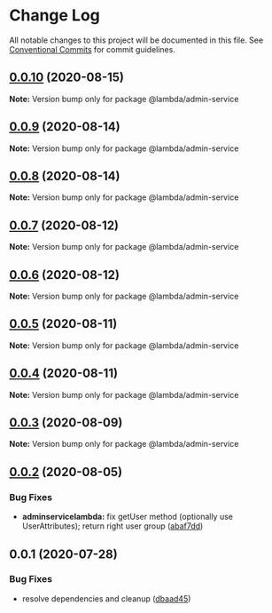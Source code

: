 # Change Log

All notable changes to this project will be documented in this file.
See [Conventional Commits](https://conventionalcommits.org) for commit guidelines.

## [0.0.10](https://github.com/aws-samples/aws-iot-kickstart/compare/@lambda/admin-service@0.0.9...@lambda/admin-service@0.0.10) (2020-08-15)

**Note:** Version bump only for package @lambda/admin-service





## [0.0.9](https://github.com/aws-samples/aws-iot-kickstart/compare/@lambda/admin-service@0.0.8...@lambda/admin-service@0.0.9) (2020-08-14)

**Note:** Version bump only for package @lambda/admin-service





## [0.0.8](https://git-codecommit.us-west-2.amazonaws.com/v1/repos/Deathstar/compare/@lambda/admin-service@0.0.7...@lambda/admin-service@0.0.8) (2020-08-14)

**Note:** Version bump only for package @lambda/admin-service





## [0.0.7](https://git-codecommit.us-west-2.amazonaws.com/v1/repos/Deathstar/compare/@lambda/admin-service@0.0.6...@lambda/admin-service@0.0.7) (2020-08-12)

**Note:** Version bump only for package @lambda/admin-service





## [0.0.6](https://git-codecommit.us-west-2.amazonaws.com/v1/repos/Deathstar/compare/@lambda/admin-service@0.0.5...@lambda/admin-service@0.0.6) (2020-08-12)

**Note:** Version bump only for package @lambda/admin-service





## [0.0.5](https://git-codecommit.us-west-2.amazonaws.com/v1/repos/Deathstar/compare/@lambda/admin-service@0.0.4...@lambda/admin-service@0.0.5) (2020-08-11)

**Note:** Version bump only for package @lambda/admin-service





## [0.0.4](https://git-codecommit.us-west-2.amazonaws.com/v1/repos/Deathstar/compare/@lambda/admin-service@0.0.3...@lambda/admin-service@0.0.4) (2020-08-11)

**Note:** Version bump only for package @lambda/admin-service





## [0.0.3](https://git-codecommit.us-west-2.amazonaws.com/v1/repos/Deathstar/compare/@lambda/admin-service@0.0.2...@lambda/admin-service@0.0.3) (2020-08-09)

**Note:** Version bump only for package @lambda/admin-service





## [0.0.2](https://git-codecommit.us-west-2.amazonaws.com/v1/repos/Deathstar/compare/@lambda/admin-service@0.0.1...@lambda/admin-service@0.0.2) (2020-08-05)


### Bug Fixes

* **adminservicelambda:** fix getUser method (optionally use UserAttributes); return right user group ([abaf7dd](https://git-codecommit.us-west-2.amazonaws.com/v1/repos/Deathstar/commits/abaf7dd247898c316f821197084cb3a410ae72d1))





## 0.0.1 (2020-07-28)


### Bug Fixes

* resolve dependencies and cleanup ([dbaad45](https://git-codecommit.us-west-2.amazonaws.com/v1/repos/Deathstar/commits/dbaad4561a93bfaf50b7246fd5a048912059df4f))
